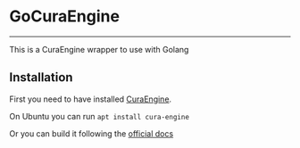 # GoCuraEngine
---
This is a CuraEngine wrapper to use with Golang

## Installation
First you need to have installed [CuraEngine](https://github.com/Ultimaker/CuraEngine).

On Ubuntu you can run `apt install cura-engine`

Or you can build it following the [official docs](https://github.com/Ultimaker/CuraEngine#readme)
